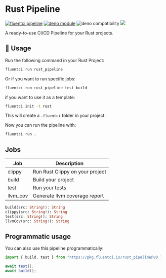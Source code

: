 # Rust Pipeline

[![fluentci pipeline](https://img.shields.io/badge/dynamic/json?label=pkg.fluentci.io&labelColor=%23000&color=%23460cf1&url=https%3A%2F%2Fapi.fluentci.io%2Fv1%2Fpipeline%2Frust_pipeline&query=%24.version)](https://pkg.fluentci.io/rust_pipeline)
[![deno module](https://shield.deno.dev/x/rust_pipeline)](https://deno.land/x/rust_pipeline)
![deno compatibility](https://shield.deno.dev/deno/^1.37)
[![](https://img.shields.io/codecov/c/gh/fluent-ci-templates/rust-pipeline)](https://codecov.io/gh/fluent-ci-templates/rust-pipeline)

A ready-to-use CI/CD Pipeline for your Rust projects.
## 🚀 Usage

Run the following command in your Rust Project:

```bash
fluentci run rust_pipeline
```

Or if you want to run specific jobs:

```bash
fluentci run rust_pipeline test build
```


if you want to use it as a template:

```bash
fluentci init -t rust
```

This will create a `.fluentci` folder in your project.

Now you can run the pipeline with:

```bash
fluentci run .
```

## Jobs

| Job      | Description                     |
| -------- | ------------------------------- |
| clippy   | Run Rust Clippy on your project |
| build    | Build your project              |
| test     | Run your tests                  |
| llvm_cov | Generate llvm coverage report   |

```graphql
build(src: String!): String
clippy(src: String!): String
test(src: String!): String
llvmCov(src: String!): String
```

## Programmatic usage

You can also use this pipeline programmatically:

```ts
import { build, test } from "https://pkg.fluentci.io/rust_pipeline@v0.7.0/mod.ts";

await test();
await build();
```
